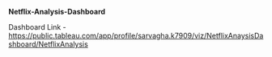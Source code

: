 **Netflix-Analysis-Dashboard**

Dashboard Link - https://public.tableau.com/app/profile/sarvagha.k7909/viz/NetflixAnaysisDashboard/NetflixAnalysis
